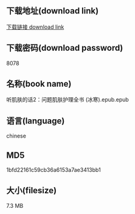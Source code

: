 ## 下载地址(download link)
[下载链接 download link](https://voluble-croquembouche-d321dc.netlify.app/?s=%E5%90%AC%E8%82%8C%E8%82%A4%E7%9A%84%E8%AF%9D2%EF%BC%9A%E9%97%AE%E9%A2%98%E8%82%8C%E8%82%A4%E6%8A%A4%E7%90%86%E5%85%A8%E4%B9%A6+%28%E5%86%B0%E5%AF%92%29.epub)

## 下载密码(download password)
8078

## 名称(book name)
听肌肤的话2：问题肌肤护理全书 (冰寒).epub.epub

## 语言(language)
chinese

## MD5
1bfd22161c59cb36a6153a7ae3413bb1

## 大小(filesize)
7.3 MB
